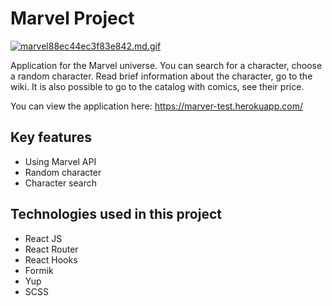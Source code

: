 
# Marvel Project

[![marvel88ec44ec3f83e842.md.gif](https://s10.gifyu.com/images/marvel88ec44ec3f83e842.md.gif)](https://gifyu.com/image/SS7BS)

Application for the Marvel universe. You can search for a character, choose a random character. Read brief information about the character, go to the wiki. It is also possible to go to the catalog with comics, see their price.

You can view the application here: https://marver-test.herokuapp.com/

## Key features
- Using Marvel API
- Random character
- Character search

## Technologies used in this project
- React JS
- React Router
- React Hooks
- Formik
- Yup
- SCSS
